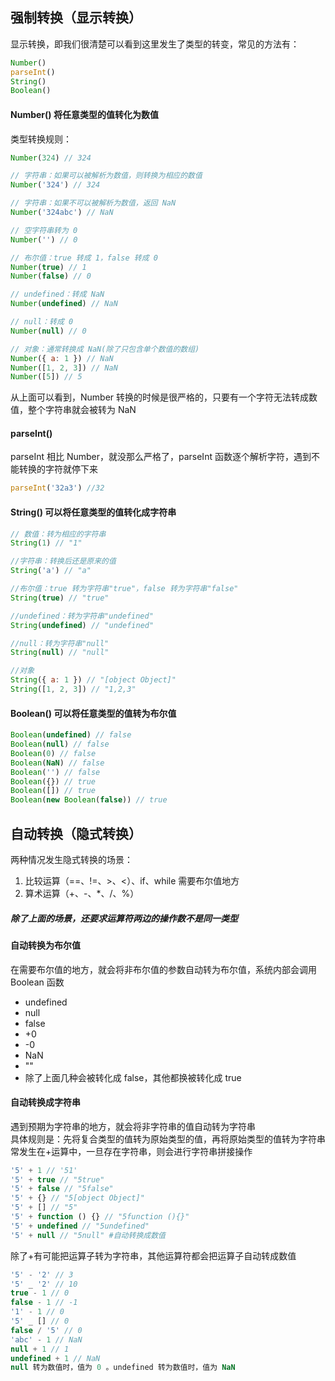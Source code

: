 ## 强制转换（显示转换）

显示转换，即我们很清楚可以看到这里发生了类型的转变，常见的方法有：

```js
Number()
parseInt()
String()
Boolean()
```

#### Number() 将任意类型的值转化为数值

类型转换规则：

```js
Number(324) // 324

// 字符串：如果可以被解析为数值，则转换为相应的数值
Number('324') // 324

// 字符串：如果不可以被解析为数值，返回 NaN
Number('324abc') // NaN

// 空字符串转为 0
Number('') // 0

// 布尔值：true 转成 1，false 转成 0
Number(true) // 1
Number(false) // 0

// undefined：转成 NaN
Number(undefined) // NaN

// null：转成 0
Number(null) // 0

// 对象：通常转换成 NaN(除了只包含单个数值的数组)
Number({ a: 1 }) // NaN
Number([1, 2, 3]) // NaN
Number([5]) // 5
```

从上面可以看到，Number 转换的时候是很严格的，只要有一个字符无法转成数值，整个字符串就会被转为 NaN

#### parseInt()

parseInt 相比 Number，就没那么严格了，parseInt 函数逐个解析字符，遇到不能转换的字符就停下来

```js
parseInt('32a3') //32
```

#### String() 可以将任意类型的值转化成字符串

```js
// 数值：转为相应的字符串
String(1) // "1"

//字符串：转换后还是原来的值
String('a') // "a"

//布尔值：true 转为字符串"true"，false 转为字符串"false"
String(true) // "true"

//undefined：转为字符串"undefined"
String(undefined) // "undefined"

//null：转为字符串"null"
String(null) // "null"

//对象
String({ a: 1 }) // "[object Object]"
String([1, 2, 3]) // "1,2,3"
```

#### Boolean() 可以将任意类型的值转为布尔值

```js
Boolean(undefined) // false
Boolean(null) // false
Boolean(0) // false
Boolean(NaN) // false
Boolean('') // false
Boolean({}) // true
Boolean([]) // true
Boolean(new Boolean(false)) // true
```

## 自动转换（隐式转换）

两种情况发生隐式转换的场景：

1. 比较运算（==、!=、>、<）、if、while 需要布尔值地方
2. 算术运算（+、-、\*、/、%）

##### 除了上面的场景，还要求运算符两边的操作数不是同一类型

#### 自动转换为布尔值

在需要布尔值的地方，就会将非布尔值的参数自动转为布尔值，系统内部会调用 Boolean 函数

- undefined
- null
- false
- +0
- -0
- NaN
- ""
- 除了上面几种会被转化成 false，其他都换被转化成 true

#### 自动转换成字符串

遇到预期为字符串的地方，就会将非字符串的值自动转为字符串  
具体规则是：先将复合类型的值转为原始类型的值，再将原始类型的值转为字符串  
常发生在+运算中，一旦存在字符串，则会进行字符串拼接操作

```js
'5' + 1 // '51'
'5' + true // "5true"
'5' + false // "5false"
'5' + {} // "5[object Object]"
'5' + [] // "5"
'5' + function () {} // "5function (){}"
'5' + undefined // "5undefined"
'5' + null // "5null" #自动转换成数值
```

除了+有可能把运算子转为字符串，其他运算符都会把运算子自动转成数值

```js
'5' - '2' // 3
'5' _ '2' // 10
true - 1 // 0
false - 1 // -1
'1' - 1 // 0
'5' _ [] // 0
false / '5' // 0
'abc' - 1 // NaN
null + 1 // 1
undefined + 1 // NaN
null 转为数值时，值为 0 。undefined 转为数值时，值为 NaN
```
